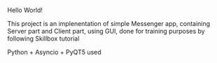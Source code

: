 Hello World! 

This project is an implenentation of simple Messenger app,
containing Server part and Client part, using GUI,
done for training purposes by following Skillbox tutorial

Python + Asyncio + PyQT5 used

